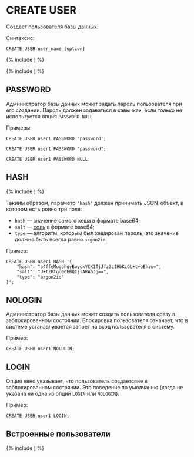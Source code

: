 # CREATE USER

Создает пользователя базы данных.

Синтаксис:

```yql
CREATE USER user_name [option]
```

{% include [!](../../../_includes/user-options.md) %}

{% include [!](../../../_includes/do-not-create-users-in-ldap.md) %}

## PASSWORD

Администратор базы данных может задать пароль пользователя при его создании. Пароль должен задаваться в кавычках, если только не используется опция `PASSWORD NULL`.

Примеры:

```yql
CREATE USER user1 PASSWORD 'password';
```

```yql
CREATE USER user1 PASSWORD "password";
```

```yql
CREATE USER user1 PASSWORD NULL;
```

## HASH

{% include [!](../../../_includes/hash-option.md) %}

Такиим образом, параметр `'hash'` должен принимать JSON-объект, в котором есть ровно три поля:

* `hash` — значение самого хеша в формате base64;
* `salt` — [соль](https://ru.wikipedia.org/wiki/Соль_(криптография)) в формате base64;
* `type` — алгоритм, которым был хеширован пароль; это значение должно быть всегда равно `argon2id`.

Пример:

```yql
CREATE USER user1 HASH '{
    "hash": "p4ffeMugohqyBwyckYCK1TjJfz3LIHbKiGL+t+oEhzw=",
    "salt": "U+tzBtgo06EBQCjlARA6Jg==",
    "type": "argon2id"
}';
```

## NOLOGIN

Администратор базы данных может создать пользователя сразу в заблокированном состоянии. Блокировка пользователя означает, что в системе устанавливается запрет на вход пользователя в систему.

Пример:

```yql
CREATE USER user1 NOLOGIN;
```

## LOGIN

Опция явно указывает, что пользователь создаетсяне в заблокированном состоянии. Это поведение по умолчанию (когда не указана ни одна из опций `LOGIN` или `NOLOGIN`).

Пример:

```yql
CREATE USER user1 LOGIN;
```

## Встроенные пользователи

{% include [!](../_includes/initial_groups_and_users.md) %}

